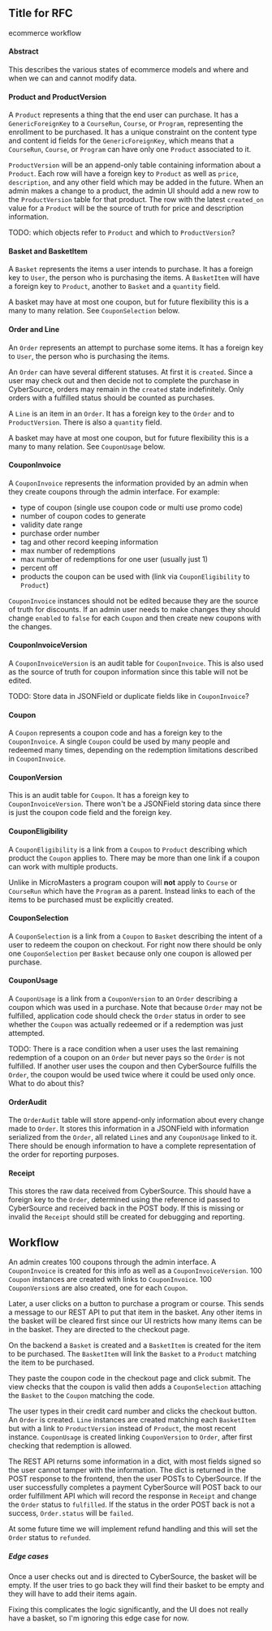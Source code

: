 ## Title for RFC

ecommerce workflow

#### Abstract

This describes the various states of ecommerce models and where and when we can and cannot
modify data.

#### Product and ProductVersion

A `Product` represents a thing that the end user can purchase. It has a `GenericForeignKey` to
a `CourseRun`, `Course`, or `Program`, representing the enrollment to be purchased. It has a unique
constraint on the content type and content id fields for the `GenericForeignKey`, which means that
a `CourseRun`, `Course`, or `Program` can have only one `Product` associated to it.

`ProductVersion` will be an append-only table containing information about a `Product`. Each row
will have a foreign key to `Product` as well as `price`, `description`, and any other field
which may be added in the future. When an admin makes a change to a product, the admin UI should
add a new row to the `ProductVersion` table for that product. The row with the latest `created_on`
value for a `Product` will be the source of truth for price and description information.

TODO: which objects refer to `Product` and which to `ProductVersion`?

#### Basket and BasketItem

A `Basket` represents the items a user intends to purchase. It has a foreign key to `User`,
the person who is purchasing the items. A `BasketItem` will have a foreign key to `Product`,
another to `Basket` and a `quantity` field.

A basket may have at most one coupon, but for future flexibility this is a many to many relation.
See `CouponSelection` below.

#### Order and Line

An `Order` represents an attempt to purchase some items. It has a foreign key to `User`,
the person who is purchasing the items. 

An `Order` can have several different statuses. At first
it is `created`. Since a user may check out and then decide not to complete the purchase in
CyberSource, orders may remain in the `created` state indefinitely. Only orders with a fulfilled
status should be counted as purchases.

A `Line` is an item in an `Order`. It has a foreign key to the `Order` and to `ProductVersion`. There
is also a `quantity` field.

A basket may have at most one coupon, but for future flexibility this is a many to many relation.
See `CouponUsage` below.

#### CouponInvoice

A `CouponInvoice` represents the information provided by an admin when they create coupons
through the admin interface. For example:
 - type of coupon (single use coupon code or multi use promo code)
 - number of coupon codes to generate
 - validity date range
 - purchase order number
 - tag and other record keeping information
 - max number of redemptions
 - max number of redemptions for one user (usually just 1)
 - percent off
 - products the coupon can be used with (link via `CouponEligibility` to `Product`)

`CouponInvoice` instances should not be edited because they are the source of truth for discounts.
If an admin user needs to make changes they should
change `enabled` to `false` for each `Coupon` and then create new coupons with the changes.

#### CouponInvoiceVersion

A `CouponInvoiceVersion` is an audit table for `CouponInvoice`. This is also used as the source
of truth for coupon information since this table will not be edited.

TODO: Store data in JSONField or duplicate fields like in `CouponInvoice`?

#### Coupon

A `Coupon` represents a coupon code and has a foreign key to the `CouponInvoice`.
A single `Coupon` could be used by many people
and redeemed many times, depending on the redemption limitations described in `CouponInvoice`.

#### CouponVersion

This is an audit table for `Coupon`. It has a foreign key to `CouponInvoiceVersion`. There won't
be a JSONField storing data since there is just the coupon code field and the foreign key.

#### CouponEligibility

A `CouponEligibility` is a link from a `Coupon` to `Product` describing which product
the `Coupon` applies to. There may be more than one link if a coupon can work with multiple
products.

Unlike in MicroMasters a program coupon will **not** apply to `Course`
or `CourseRun` which have the `Program` as a parent. Instead links to each of the items to be
purchased must be explicitly created.

#### CouponSelection

A `CouponSelection` is a link from a `Coupon` to `Basket` describing the intent of a user to
redeem the coupon on checkout. For right now there should be only
one `CouponSelection` per `Basket` because only one coupon is allowed per purchase.

#### CouponUsage

A `CouponUsage` is a link from a `CouponVersion` to an `Order` describing a coupon which was used
in a purchase. Note that because `Order` may not be fulfilled, application code should check
the `Order` status in order to see whether the `Coupon` was actually redeemed or if a redemption
was just attempted.

TODO: There is a race condition when a user uses the last remaining redemption of a coupon on an `Order` but
never pays so the `Order` is not fulfilled. If another user uses the coupon and then CyberSource
fulfills the `Order`, the coupon would be used twice where it could be used only once. What to do about this? 

#### OrderAudit

The `OrderAudit` table will store append-only information about every change made to `Order`. It
stores this information in a JSONField with information serialized from the `Order`, all related `Line`s
and any `CouponUsage` linked to it. There should be enough information to have a complete
representation of the order for reporting purposes.

#### Receipt

This stores the raw data received from CyberSource. This should have a foreign key to the
`Order`, determined using the reference id passed to CyberSource and received back in the POST body.
If this is missing or invalid the `Receipt` should still be created for debugging and reporting.

## Workflow 

An admin creates 100 coupons through the admin interface. A `CouponInvoice` is created for this info
as well as a `CouponInvoiceVersion`. 100 `Coupon` instances are created with links to `CouponInvoice`.
100 `CouponVersion`s are also created, one for each `Coupon`.

Later, a user clicks on a button to purchase a program or course. This sends a message to our REST API to
put that item in the basket. Any other items in the basket will be cleared first since our UI restricts
how many items can be in the basket. They are directed to the checkout page.

On the backend a `Basket` is created and a `BasketItem` is created for the item to be purchased. The
`BasketItem` will link the `Basket` to a `Product` matching the item to be purchased. 

They paste the coupon code in the checkout page and click submit. The view checks that the coupon
is valid then adds a `CouponSelection` attaching the `Basket` to the `Coupon` matching the code.

The user types in their credit card number and clicks the checkout button.
An `Order` is created. `Line` instances are created matching each `BasketItem` but with a link
to `ProductVersion` instead of `Product`, the most recent instance. `CouponUsage` is created
linking `CouponVersion` to `Order`, after first checking that redemption is allowed.

The REST API returns some information in a dict, with most fields signed so the user
cannot tamper with the information. The dict is returned in the POST response to the frontend, then the user POSTs to CyberSource.
If the user successfully completes a payment CyberSource will POST back to our order fulfillment
API which will record the response in `Receipt` and change the `Order` status to `fulfilled`. If
the status in the order POST back is not a success, `Order.status` will be `failed`.
 
At some future time we will implement refund handling and this will set the `Order` status
to `refunded`.

##### Edge cases

Once a user checks out and is directed to CyberSource, the basket will be empty. If the user tries to go back they will find their basket to be empty
and they will have to add their items again.

Fixing this complicates the logic significantly, and the UI does not really have a basket, so I'm
ignoring this edge case for now.
